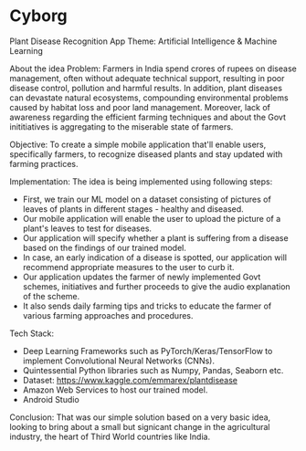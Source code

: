 # Cyborg

Plant Disease Recognition App
Theme: Artificial Intelligence & Machine Learning

About the idea
Problem:
Farmers in India spend crores of rupees on disease management, often without adequate technical support, resulting in poor disease control, pollution and harmful results. In addition, plant diseases can devastate natural ecosystems, compounding environmental problems caused by habitat loss and poor land management. Moreover, lack of awareness regarding the efficient farming techniques and about the Govt inititiatives is aggregating to the miserable state of farmers.

Objective:
To create a simple mobile application that'll enable users, specifically farmers, to recognize diseased plants and stay updated with farming practices.

Implementation:
The idea is being implemented using following steps: 

* First, we train our ML model on a dataset consisting of pictures of leaves of plants in different stages - healthy and diseased.
* Our mobile application will enable the user to upload the picture of a plant's leaves to test for diseases.
* Our application will specify whether a plant is suffering from a disease based on the findings of our trained model.
* In case, an early indication of a disease is spotted, our application will recommend appropriate measures to the user to curb it.
* Our application updates the farmer of newly implemented Govt schemes, initiatives and further proceeds to give the audio explanation   of the scheme.
* It also sends daily farming tips and tricks to educate the farmer of various farming approaches and procedures.

Tech Stack:
* Deep Learning Frameworks such as PyTorch/Keras/TensorFlow to implement Convolutional Neural Networks (CNNs).
* Quintessential Python libraries such as Numpy, Pandas, Seaborn etc.
* Dataset: https://www.kaggle.com/emmarex/plantdisease
* Amazon Web Services to host our trained model.
* Android Studio

Conclusion:
That was our simple solution based on a very basic idea, looking to bring about a small but signicant change in the agricultural industry, the heart of Third World countries like India.
